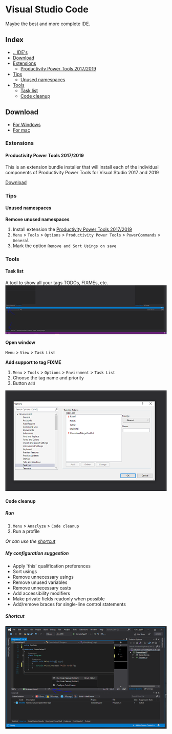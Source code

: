 # Visual Studio Code
Maybe the best and more complete IDE.



## Index
- [.. IDE's](../README.md)
- [Download](#download)
- [Extensions](#extensions)
  - [Productivity Power Tools 2017/2019](#extensions-productivity-power-tools)
- [Tips](#tips)
  - [Unused namespaces](#tips-unused-namespaces)
- [Tools](#tools)
  - [Task list](#tools-tasklist)
  - [Code cleanup](#tools-Code-cleanup)


## Download <a name="download"></a>
- [For Windows](https://visualstudio.microsoft.com/vs/)
- [For mac](https://visualstudio.microsoft.com/thank-you-downloading-visual-studio-mac/?sku=communitymac&rel=16)



### Extensions <a name="extensions"></a>


#### Productivity Power Tools 2017/2019 <a name="extensions-productivity-power-tools"></a>
This is an extension bundle installer that will install each of the individual components of Productivity Power Tools for Visual Studio 2017 and 2019

[Download](https://marketplace.visualstudio.com/items?itemName=VisualStudioPlatformTeam.ProductivityPowerPack2017)



### Tips <a name="tips"></a>


#### Unused namespaces <a name="tips-unused-namespaces"></a>
**Remove unused namespaces**
1. Install extension the [Productivity Power Tools 2017/2019](#extensions-productivity-power-tools)
2. `Menu` > `Tools` > `Options` > `Productivity Power Tools` > `PowerCommands` > `General`
3. Mark the option `Remove and Sort Usings on save`



### Tools <a name="tools"></a>


#### Task list <a name="tools-tasklist"></a>
A tool to show all your tags TODOs, FIXMEs, etc.
![Task List](../../media/visualstudio-tools-tasklist.png "Task List")

**Open window**

`Menu` > `View` > `Task List`

**Add support to tag FIXME**
1. `Menu` > `Tools` > `Options` > `Envirnment` > `Task List`
2. Choose the tag name and priority
2. Button `Add`

![Task List options](../../media/visualstudio-tools-tasklist-options.png "Task List options")


#### Code cleanup <a name="tools-Code-cleanup"></a>

##### Run
1. `Menu` > `Anazlyze` > `Code cleanup`
2. Run a profile

_Or can use the [shortcut](#tools-Code-cleanup-shortcut)_

##### My configuration suggestion
- Apply 'this' qualification preferences
- Sort usings
- Remove unnecessary usings
- Remove unused variables
- Remove unnecessary casts
- Add accessibility modifiers
- Make private fields readonly when possible
- Add/remove braces for single-line control statements

##### Shortcut <a name="tools-Code-cleanup-shortcut"></a>
![Task List options](../../media/visualstudio-tools-code-cleanup.png "Task List options")